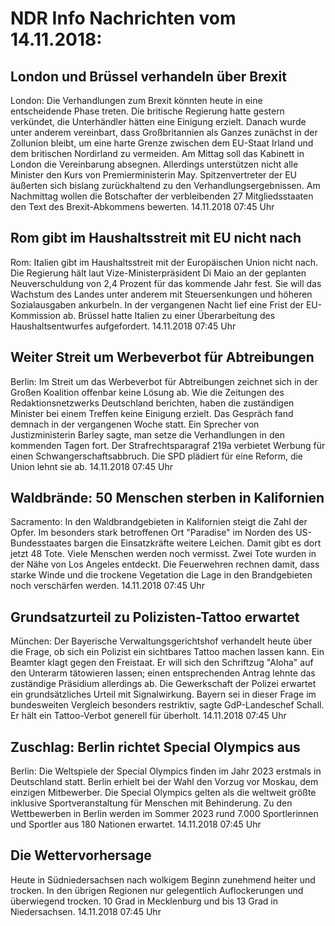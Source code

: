 # NDR Info Nachrichten vom 14.11.2018:


## London und Brüssel verhandeln über Brexit
London: Die Verhandlungen zum Brexit könnten heute in eine entscheidende Phase treten. Die britische Regierung hatte gestern verkündet, die Unterhändler hätten eine Einigung erzielt. Danach wurde unter anderem vereinbart, dass Großbritannien als Ganzes zunächst in der Zollunion bleibt, um eine harte Grenze zwischen dem EU-Staat Irland und dem britischen Nordirland zu vermeiden. Am Mittag soll das Kabinett in London die Vereinbarung absegnen. Allerdings unterstützen nicht alle Minister den Kurs von Premierministerin May. Spitzenvertreter der EU äußerten sich bislang zurückhaltend zu den Verhandlungsergebnissen. Am Nachmittag wollen die Botschafter der verbleibenden 27 Mitgliedsstaaten den Text des Brexit-Abkommens bewerten. 14.11.2018 07:45 Uhr 

## Rom gibt im Haushaltsstreit mit EU nicht nach
Rom:	Italien gibt im Haushaltsstreit mit der Europäischen Union nicht nach. Die Regierung hält laut Vize-Ministerpräsident Di Maio an der geplanten Neuverschuldung von 2,4 Prozent für das kommende Jahr fest. Sie will das Wachstum des Landes unter anderem mit Steuersenkungen und höheren Sozialausgaben ankurbeln. In der vergangenen Nacht lief eine Frist der EU-Kommission ab. Brüssel hatte Italien zu einer Überarbeitung des Haushaltsentwurfes aufgefordert. 14.11.2018 07:45 Uhr 

## Weiter Streit um Werbeverbot für Abtreibungen
Berlin: Im Streit um das Werbeverbot für Abtreibungen zeichnet sich in der Großen Koalition offenbar keine Lösung ab. Wie die Zeitungen des Redaktionsnetzwerks Deutschland berichten, haben die zuständigen Minister bei einem Treffen keine Einigung erzielt. Das Gespräch fand demnach in der vergangenen Woche statt. Ein Sprecher von Justizministerin Barley sagte, man setze die Verhandlungen in den kommenden Tagen fort. Der Strafrechtsparagraf 219a verbietet Werbung für einen Schwangerschaftsabbruch. Die SPD plädiert für eine Reform, die Union lehnt sie ab. 14.11.2018 07:45 Uhr 

## Waldbrände: 50 Menschen sterben in Kalifornien
Sacramento: In den Waldbrandgebieten in Kalifornien steigt die Zahl der Opfer. Im besonders stark betroffenen Ort "Paradise" im Norden des US-Bundesstaates bargen die Einsatzkräfte weitere Leichen. Damit gibt es dort jetzt 48 Tote. Viele Menschen werden noch vermisst. Zwei Tote wurden in der Nähe von Los Angeles entdeckt. Die Feuerwehren rechnen damit, dass starke Winde und die trockene Vegetation die Lage in den Brandgebieten noch verschärfen werden. 14.11.2018 07:45 Uhr 

## Grundsatzurteil zu Polizisten-Tattoo erwartet
München: Der Bayerische Verwaltungsgerichtshof verhandelt heute über die Frage, ob sich ein Polizist ein sichtbares Tattoo machen lassen kann. Ein Beamter klagt gegen den Freistaat. Er will sich den Schriftzug "Aloha" auf den Unterarm tätowieren lassen; einen entsprechenden Antrag lehnte das zuständige Präsidium allerdings ab. Die Gewerkschaft der Polizei erwartet ein grundsätzliches Urteil mit Signalwirkung. Bayern sei in dieser Frage im bundesweiten Vergleich besonders restriktiv, sagte GdP-Landeschef Schall. Er hält ein Tattoo-Verbot generell für überholt. 14.11.2018 07:45 Uhr 

## Zuschlag: Berlin richtet Special Olympics aus
Berlin: Die Weltspiele der Special Olympics finden im Jahr 2023 erstmals in Deutschland statt. Berlin erhielt bei der Wahl den Vorzug vor Moskau, dem einzigen Mitbewerber. Die Special Olympics gelten als die weltweit größte inklusive Sportveranstaltung für Menschen mit Behinderung. Zu den Wettbewerben in Berlin werden im Sommer 2023 rund 7.000 Sportlerinnen und Sportler aus 180 Nationen erwartet. 14.11.2018 07:45 Uhr 

## Die Wettervorhersage
Heute in Südniedersachsen nach wolkigem Beginn zunehmend heiter und trocken. In den übrigen Regionen nur gelegentlich Auflockerungen und überwiegend trocken. 10 Grad in Mecklenburg und bis 13 Grad in Niedersachsen. 14.11.2018 07:45 Uhr 
